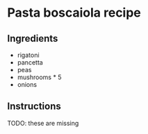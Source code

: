 # Pasta boscaiola recipe


## Ingredients

- rigatoni
- pancetta
- peas
- mushrooms * 5
- onions


## Instructions

TODO: these are missing
